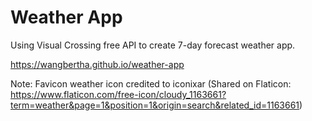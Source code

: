 # Weather App

Using Visual Crossing free API to create 7-day forecast weather app.

https://wangbertha.github.io/weather-app

Note: Favicon weather icon credited to iconixar (Shared on Flaticon: https://www.flaticon.com/free-icon/cloudy_1163661?term=weather&page=1&position=1&origin=search&related_id=1163661)
